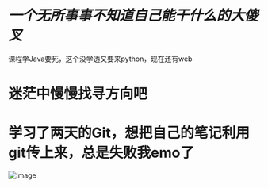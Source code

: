 # ***一个无所事事不知道自己能干什么的大傻叉*** #
课程学Java要死，这个没学透又要来python，现在还有web
# 迷茫中慢慢找寻方向吧 #
# 学习了两天的Git，想把自己的笔记利用git传上来，总是失败我emo了
![image](https://user-images.githubusercontent.com/94461340/142734423-d09eee30-de11-4097-aac1-6b2905b40192.png)
